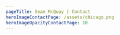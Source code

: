 ```yaml
---
pageTitle: Sean McQuay | Contact
heroImageContactPage: /assets/chicago.png
heroImageOpacityContactPage: 10
---
```


